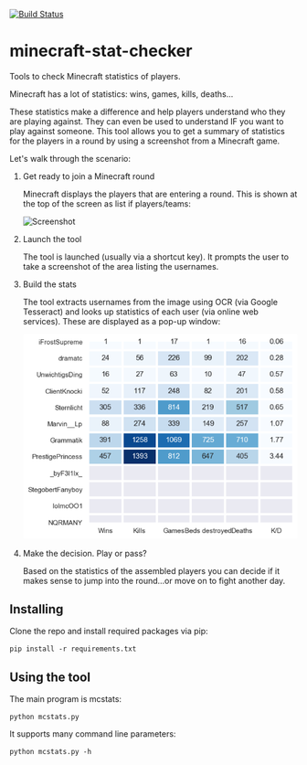 [![Build Status](https://travis-ci.org/paulknewton/minecraft-stat-checker.svg?branch=master)](https://travis-ci.org/paulknewton/minecraft-stat-checker)
# minecraft-stat-checker
Tools to check Minecraft statistics of players.

Minecraft has a lot of statistics: wins, games, kills, deaths...

These statistics make a difference and help players understand who they are playing against. They can even be used to understand IF you want to play against someone. This tool allows you to get a summary of statistics for the players in a round by using a screenshot from a Minecraft game.

Let's walk through the scenario:

1. Get ready to join a Minecraft round

    Minecraft displays the players that are entering a round. This is shown at the top of the screen as list if players/teams:

    ![Screenshot](docs/screenshot.png)

1. Launch the tool

    The tool is launched (usually via a shortcut key). It prompts the user to take a screenshot of the area listing the usernames.

1. Build the stats

    The tool extracts usernames from the image using OCR (via Google Tesseract) and looks up statistics of each user (via online web services). These are displayed as a pop-up window:

    ![Statistics](docs/stats.png)

1. Make the decision. Play or pass?

    Based on the statistics of the assembled players you can decide if it makes sense to jump into the round...or move on to fight another day.

## Installing
Clone the repo and install required packages via pip:
```
pip install -r requirements.txt
```

## Using the tool
The main program is mcstats:
```
python mcstats.py
```

It supports many command line parameters:
```
python mcstats.py -h
```
